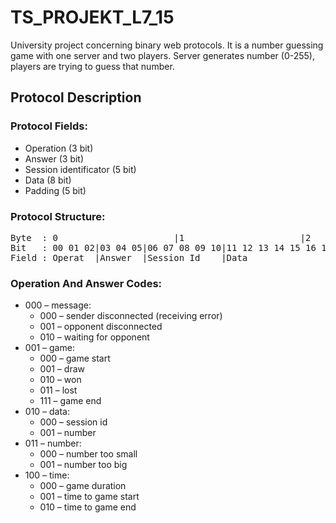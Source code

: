 # TS_PROJEKT_L7_15
University project concerning binary web protocols.
It is a number guessing game with one server and two players. Server generates number (0-255), players are trying to guess that number.

## Protocol Description
### Protocol Fields:
  - Operation (3 bit)
  - Answer (3 bit)
  - Session identificator (5 bit)
  - Data (8 bit)
  - Padding (5 bit)

### Protocol Structure:
<pre>
Byte  : 0                      |1                      |2
Bit   : 00 01 02|03 04 05|06 07 08 09 10|11 12 13 14 15 16 17 18|19 20 21 22 23
Field : Operat  |Answer  |Session Id    |Data                   |Padding
</pre>
### Operation And Answer Codes:
  -	000 – message:
    -	000 – sender disconnected (receiving error)
    -	001 – opponent disconnected
    -	010 – waiting for opponent
  -	001 – game:
    -	000 – game start
    -	001 – draw
    -	010 – won
    -	011 – lost
    -	111 – game end
  -	010 – data:
    -	000 – session id
    -	001 – number
  -	011 – number:
    -	000 – number too small
    -	001 – number too big
  -	100 – time:
    -	000 – game duration
    -	001 – time to game start
    -	010 – time to game end
